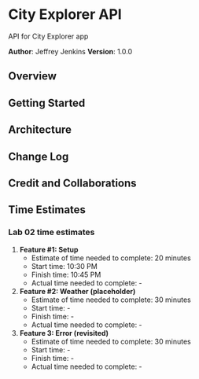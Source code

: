 # City Explorer API

API for City Explorer app

**Author**: Jeffrey Jenkins
**Version**: 1.0.0

## Overview
<!-- Provide a high level overview of what this application is and why you are building it, beyond the fact that it's an assignment for this class. (i.e. What's your problem domain?) -->

## Getting Started
<!-- What are the steps that a user must take in order to build this app on their own machine and get it running? -->

## Architecture
<!-- Provide a detailed description of the application design. What technologies (languages, libraries, etc) you're using, and any other relevant design information. -->

## Change Log
<!-- Use this area to document the iterative changes made to your application as each feature is successfully implemented. Use time stamps. Here's an example:

01-01-2001 4:59pm - Application now has a fully-functional express server, with a GET route for the location resource. -->

## Credit and Collaborations
<!-- Give credit (and a link) to other people or resources that helped you build this application. -->

## Time Estimates

### Lab 02 time estimates

1. **Feature #1: Setup**
    - Estimate of time needed to complete: 20 minutes
    - Start time: 10:30 PM
    - Finish time: 10:45 PM
    - Actual time needed to complete: -
2. **Feature #2: Weather (placeholder)**
    - Estimate of time needed to complete: 30 minutes
    - Start time: -
    - Finish time: -
    - Actual time needed to complete: -
3. **Feature 3: Error (revisited)**
    - Estimate of time needed to complete: 30 minutes
    - Start time: -
    - Finish time: -
    - Actual time needed to complete: -
